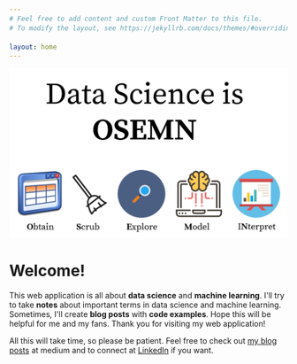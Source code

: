 ```yaml
---
# Feel free to add content and custom Front Matter to this file.
# To modify the layout, see https://jekyllrb.com/docs/themes/#overriding-theme-defaults

layout: home
---
```


<img src="/assets/images/osemn process.png" alt="Image about the data science process" class = "home-page-img">

# Welcome!
This web application is all about **data science** and **machine learning**. I'll try to take **notes** about important terms in data science and machine learning. Sometimes, I'll create **blog posts** with **code examples**. Hope this will be helpful for me and my fans. Thank you for visiting my web application!

All this will take time, so please be patient. Feel free to check out <a href = "https://medium.com/@ventsislav94" target = "_blank">my blog posts</a> at medium and to connect at <a href = "https://www.linkedin.com/in/ventsislav-yordanov/" target = "_blank">LinkedIn</a> if you want.